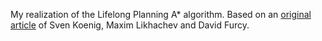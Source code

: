 My realization of the Lifelong Planning A* algorithm. Based on an [original article](https://www.cs.cmu.edu/~maxim/files/aij04.pdf) of Sven Koenig, Maxim Likhachev and David Furcy.
